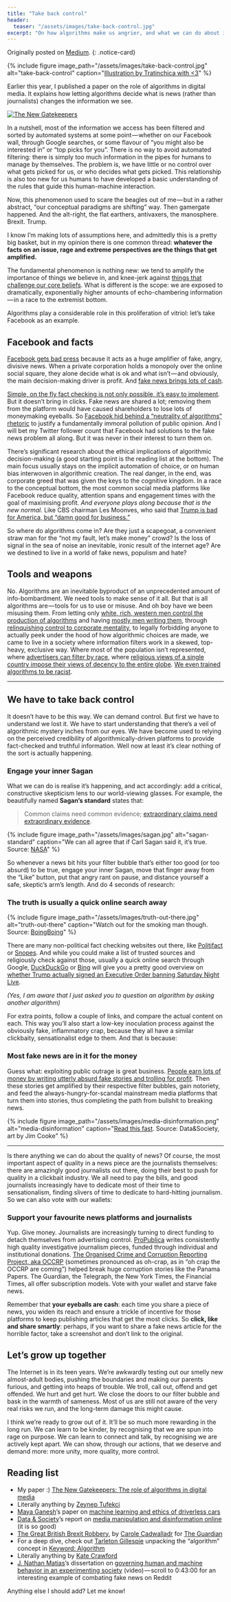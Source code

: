 ```yaml
---
title: "Take back control"
header:
  teaser: "/assets/images/take-back-control.jpg"
excerpt: "On how algorithms make us angrier, and what we can do about it. Earlier this year, I published a paper on the role of algorithms in digital media. It explains how letting algorithms decide what is news (rather than journalists) changes the information we see. There is no way to avoid automated filtering: there is simply too much information in the pipes for humans to manage by themselves. The problem is, we have little or no control over what gets picked for us, or who decides what gets picked."
---
```

Originally posted on [Medium](https://medium.com/the-graph/take-back-control-5ad712a69704).
{: .notice-card}

{% include figure image_path="/assets/images/take-back-control.jpg" alt="take-back-control" caption="[Illustration by Tratinchica with <3](http://www.tratinchica.com/)" %}


Earlier this year, I published a paper on the role of algorithms in digital media. It explains how letting algorithms decide what is news (rather than journalists) changes the information we see.

[![The New Gatekeepers](/assets/images/algo-media.png)](https://www.gitbook.com/book/tingeber/the-new-gatekeepers/details)


In a nutshell, most of the information we access has been filtered and sorted by automated systems at some point — whether on our Facebook wall, through Google searches, or some flavour of “you might also be interested in” or “top picks for you”. There is no way to avoid automated filtering: there is simply too much information in the pipes for humans to manage by themselves. The problem is, we have little or no control over what gets picked for us, or who decides what gets picked. This relationship is also too new for us humans to have developed a basic understanding of the rules that guide this human-machine interaction.

Now, this phenomenon used to scare the beagles out of me — but in a rather abstract, “our conceptual paradigms are shifting” way.
Then gamergate happened. And the alt-right, the flat earthers, antivaxers, the manosphere. Brexit. Trump.

I know I’m making lots of assumptions here, and admittedly this is a pretty big basket, but in my opinion there is one common thread: **whatever the facts on an issue, rage and extreme perspectives are the things that get amplified.**

The fundamental phenomenon is nothing new: we tend to amplify the importance of things we believe in, and knee-jerk against [things that challenge our core beliefs](http://theoatmeal.com/comics/believe). What is different is the scope: we are exposed to dramatically, exponentially higher amounts of echo-chambering information — in a race to the extremist bottom.

Algorithms play a considerable role in this proliferation of vitriol: let’s take Facebook as an example.

## Facebook and facts

[Facebook gets bad press](https://www.buzzfeed.com/craigsilverman/viral-fake-election-news-outperformed-real-news-on-facebook?utm_term=.pjX565pV3M#.urpGoGV0l7) because it acts as a huge amplifier of fake, angry, divisive news. When a private corporation holds a monopoly over the online social square, they alone decide what is ok and what isn’t — and obviously, the main decision-making driver is profit. And [fake news brings lots of cash](https://www.forbes.com/sites/petercohan/2016/11/25/does-facebook-generate-over-half-its-revenue-from-fake-news/#6f896223375f).

[Simple, on the fly fact checking is not only possible, it’s easy to implement](http://www.pressherald.com/2016/11/19/students-seek-to-fact-check-facebook/). But it doesn’t bring in clicks. Fake news are shared a lot; removing them from the platform would have caused shareholders to lose lots of moneymaking eyeballs. So [Facebook hid behind a “neutrality of algorithms” rhetoric](https://qz.com/848405/can-facebook-ever-really-be-neutral/) to justify a fundamentally immoral pollution of public opinion. And I will bet my Twitter follower count that Facebook had solutions to the fake news problem all along. But it was never in their interest to turn them on.

There’s significant research about the ethical implications of algorithmic decision-making (a good starting point is the reading list at the bottom). The main focus usually stays on the implicit automation of choice, or on human bias interwoven in algorithmic creation. The real danger, in the end, was corporate greed that was given the keys to the cognitive kingdom. In a race to the conceptual bottom, the most common social media platforms like Facebook reduce quality, attention spans and engagement times with the goal of maximising profit. _And everyone plays along because that is the new normal_. Like CBS chairman Les Moonves, who said that [Trump is bad for America, but “damn good for business.”](http://fortune.com/2016/03/01/les-moonves-cbs-trump/)

So where do algorithms come in? Are they just a scapegoat, a convenient straw man for the “not my fault, let’s make money” crowd? Is the loss of signal in the sea of noise an inevitable, ironic result of the internet age? Are we destined to live in a world of fake news, populism and hate?

## Tools and weapons

No. Algorithms are an inevitable byproduct of an unprecedented amount of info-bombardment. We need tools to make sense of it all. But that is all algorithms are — tools for us to use or misuse. And oh boy have we been misusing them. From letting only [white, rich, western men control the production of algorithms](http://fortune.com/2015/07/30/tech-companies-diveristy/) and having [mostly men writing them](https://insights.stackoverflow.com/survey/2015), through [relinquishing control to corporate mentality](http://ctlj.colorado.edu/wp-content/uploads/2015/08/Tufekci-final.pdf), to legally forbidding anyone to actually peek under the hood of how algorithmic choices are made, we came to live in a society where information filters work in a skewed, top-heavy, exclusive way. Where most of the population isn’t represented, where [advertisers can filter by race](http://arstechnica.com/information-technology/2016/03/facebooks-ad-platform-now-guesses-at-your-race-based-on-your-behavior/), where [religious views of a single country impose their views of decency to the entire globe](https://www.youtube.com/watch?v=UlnNM11MiWM). [We even trained algorithms to be racist](https://arxiv.org/pdf/1301.6822.pdf).

---

## We have to take back control

It doesn’t have to be this way. We can demand control. But first we have to understand we lost it. We have to start understanding that there’s a veil of algorithmic mystery inches from our eyes. We have become used to relying on the perceived credibility of algorithmically-driven platforms to provide fact-checked and truthful information. Well now at least it’s clear nothing of the sort is actually happening.

### Engage your inner Sagan

What we can do is realise it’s happening, and act accordingly: add a critical, constructive skepticism lens to our world-viewing glasses. For example, the beautifully named **Sagan’s standard** states that:

> Common claims need common evidence; [extraordinary claims need extraordinary evidence](https://en.wikipedia.org/wiki/Sagan_standard).

{% include figure image_path="/assets/images/sagan.jpg" alt="sagan-standard" caption="We can all agree that if Carl Sagan said it, it’s true. Source: [NASA](https://www.jpl.nasa.gov/news/news.php?feature=4539)" %}

So whenever a news bit hits your filter bubble that’s either too good (or too absurd) to be true, engage your inner Sagan, move that finger away from the “Like” button, put that angry rant on pause, and distance yourself a safe, skeptic’s arm’s length. And do 4 seconds of research:

### The truth is usually a quick online search away

{% include figure image_path="/assets/images/truth-out-there.jpg" alt="truth-out-there" caption="Watch out for the smoking man though. Source: [BoingBoing](http://boingboing.net/tag/the-truth)" %}

There are many non-political fact checking websites out there, like [Politifact](http://www.politifact.com/) or [Snopes](http://www.snopes.com/). And while you could make a list of trusted sources and religiously check against those, usually a quick online search through Google, [DuckDuckGo](https://duckduckgo.com/) or [Bing](https://www.google.com/search?q=what+is+bing&oq=what+is+bing&aqs=chrome..69i57j69i60l3j69i65l2.3271j0j1&sourceid=chrome&ie=UTF-8) will give you a pretty good overview on [whether Trump actually signed an Executive Order banning Saturday Night Live](https://www.google.com/search?q=trump+executive+order+snl&oq=trump+executive+order+snl&aqs=chrome..69i57.7005j0j1&sourceid=chrome&ie=UTF-8).

_(Yes, I am aware that I just asked you to question an algorithm by asking another algorithm)_

For extra points, follow a couple of links, and compare the actual content on each. This way you’ll also start a low-key inoculation process against the obviously fake, inflammatory crap, because they all have a similar clickbaity, sensationalist edge to them. And that is because:

### Most fake news are in it for the money

Guess what: exploiting public outrage is great business. [People earn lots of money by writing utterly absurd fake stories and trolling for profit](https://www.washingtonpost.com/news/the-intersect/wp/2016/11/18/this-is-how-the-internets-fake-news-writers-make-money/). Then these stories get amplified by their respective filter bubbles, gain notoriety, and feed the always-hungry-for-scandal mainstream media platforms that turn them into stories, thus completing the path from bullshit to breaking news.

{% include figure image_path="/assets/images/media-disinformation.png" alt="media-disinformation" caption="[Read this fast](https://datasociety.net/output/media-manipulation-and-disinfo-online/). Source: Data&Society, art by Jim Cooke" %}

---

Is there anything we can do about the quality of news? Of course, the most important aspect of quality in a news piece are the journalists themselves: there are amazingly good journalists out there, doing their best to push for quality in a clickbait industry. We all need to pay the bills, and good journalists increasingly have to dedicate most of their time to sensationalism, finding slivers of time to dedicate to hard-hitting journalism. So we can also vote with our wallets:

### Support your favourite news platforms and journalists

Yup. Give money. Journalists are increasingly turning to direct funding to detach themselves from advertising control. [ProPublica](https://www.propublica.org/about/supporters/) writes consistently high quality investigative journalism pieces, funded through individual and institutional donations. [The Organised Crime and Corruption Reporting Project, aka OCCRP](https://www.occrp.org/en) (sometimes pronounced as oh-crap, as in “oh crap the OCCRP are coming”) helped break huge corruption stories like the Panama Papers. The Guardian, the Telegraph, the New York Times, the Financial Times, all offer subscription models. Vote with your wallet and starve fake news.

Remember that **your eyeballs are cash**: each time you share a piece of news, you widen its reach and ensure a trickle of incentive for those platforms to keep publishing articles that get the most clicks. So **click, like and share smartly**: perhaps, if you want to share a fake news article for the horrible factor, take a screenshot and don’t link to the original.

## Let’s grow up together

The Internet is in its teen years. We’re awkwardly testing out our smelly new almost-adult bodies, pushing the boundaries and making our parents furious, and getting into heaps of trouble. We troll, call out, offend and get offended. We hurt and get hurt. We close the doors to our filter bubble and bask in the warmth of sameness. Most of us are still not aware of the very real risks we run, and the long-term damage this might cause.

I think we’re ready to grow out of it. It’ll be so much more rewarding in the long run. We can learn to be kinder, by recognising that we are spun into rage on purpose. We can learn to connect and talk, by recognising we are actively kept apart. We can show, through our actions, that we deserve and demand more: more unity, more quality, more control.

## Reading list

- My paper :) [The New Gatekeepers: The role of algorithms in digital media](https://www.gitbook.com/book/tingeber/the-new-gatekeepers/details)
- Literally anything by [Zeynep Tufekci](https://medium.com/@zeynep)
- [Maya Ganesh](https://medium.com/@mayameme)’s paper on [machine learning and ethics of driverless cars](http://www.aprja.net/entanglement-machine-learning-and-human-ethics-in-driver-less-car-crashes/)
- [Data & Society](https://medium.com/@datasociety)’s report on [media manipulation and disinformation online](https://datasociety.net/output/media-manipulation-and-disinfo-online/) (it is so good)
- [The Great British Brexit Robbery](https://www.theguardian.com/technology/2017/may/07/the-great-british-brexit-robbery-hijacked-democracy), by [Carole Cadwalladr](https://www.theguardian.com/profile/carolecadwalladr) for [The Guardian](https://www.theguardian.com/)
- For a deep dive, check out [Tarleton Gillespie](https://medium.com/@tarletong) unpacking the “algorithm” concept in [Keyword: Algorithm](https://www.microsoft.com/en-us/research/publication/keyword-algorithm/?from=http%3A%2F%2Fresearch.microsoft.com%2Fapps%2Fpubs%2Fdefault.aspx%3Fid%3D260931)
- Literally anything by [Kate Crawford](https://medium.com/@katecrawford)
- [J. Nathan Matias](https://medium.com/@natematias)’s dissertation on [governing human and machine behavior in an experimenting society](https://www.media.mit.edu/videos/cm-nathan-matias-defense-2017-05-01/) (video) — scroll to 0:43:00 for an interesting example of combating fake news on Reddit

Anything else I should add? Let me know!
